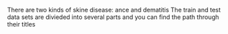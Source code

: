 There are two kinds of skine disease: ance and dematitis
The train and test data sets are divieded into several parts and you can find the path through their titles
